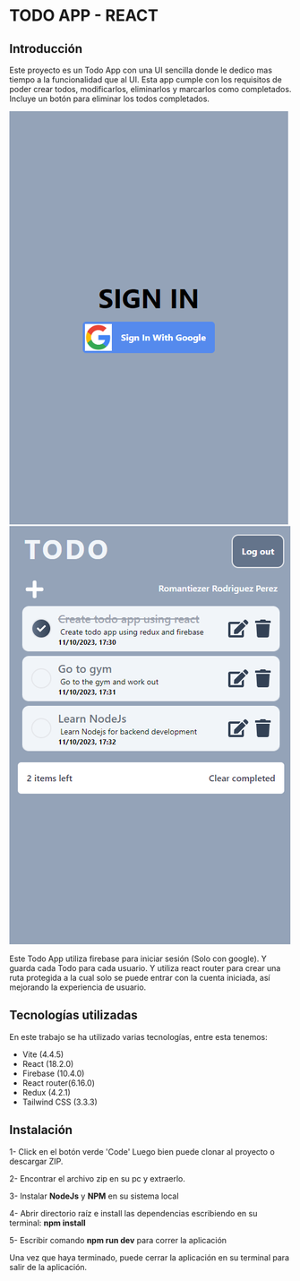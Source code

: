 # TODO APP - REACT 

## Introducción

Este proyecto es un Todo App con una UI sencilla donde le dedico mas
tiempo a la funcionalidad que al UI. Esta app cumple con los requisitos de poder crear todos, modificarlos, eliminarlos y marcarlos como completados. Incluye un botón para eliminar los todos completados.

![Captura login](/src/assets/Login-capture.png)
![Captura app](/src/assets/Home-capture.png)

Este Todo App utiliza firebase para iniciar sesión (Solo con google).
Y guarda cada Todo para cada usuario. Y utiliza react router para crear una ruta protegida a la cual solo se puede entrar con la cuenta iniciada, así mejorando la experiencia de usuario.

## Tecnologías utilizadas

En este trabajo se ha utilizado varias tecnologías, entre esta tenemos:

- Vite (4.4.5)
- React (18.2.0)
- Firebase (10.4.0)
- React router(6.16.0)
- Redux (4.2.1)
- Tailwind CSS (3.3.3)

## Instalación

1- Click en el botón verde 'Code' Luego bien puede clonar al proyecto o descargar ZIP.

2- Encontrar el archivo zip en su pc y extraerlo.

3- Instalar **NodeJs** y **NPM** en su sistema local

4- Abrir directorio raíz e install las dependencias escribiendo en su terminal: **npm install** 

5- Escribir comando **npm run dev** para correr la aplicación

Una vez que haya terminado, puede cerrar la aplicación en su terminal para salir de la aplicación.




